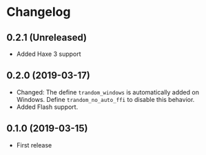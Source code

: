Changelog
=========

0.2.1 (Unreleased)
------------------

* Added Haxe 3 support

0.2.0 (2019-03-17)
------------------

* Changed: The define `trandom_windows` is automatically added on Windows. Define `trandom_no_auto_ffi` to disable this behavior.
* Added Flash support.

0.1.0 (2019-03-15)
------------------

* First release
